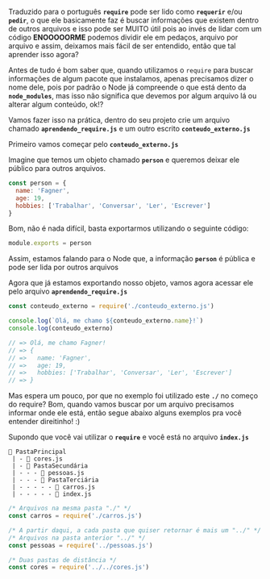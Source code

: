 Traduzido para o português **`require`** pode ser lido como **`requerir`** e/ou **`pedir`**, o que ele basicamente faz é buscar informações que existem dentro de outros arquivos e isso pode ser MUITO útil pois ao invés de lidar com um código **ENOOOOORME** podemos dividir ele em pedaços, arquivo por arquivo e assim, deixamos mais fácil de ser entendido, então que tal aprender isso agora?

Antes de tudo é bom saber que, quando utilizamos o `require` para buscar informações de algum pacote que instalamos, apenas precisamos dizer o nome dele, pois por padrão o Node já compreende o que está dento da **`node_modules`**, mas isso não significa que devemos por algum arquivo lá ou alterar algum conteúdo, ok!?

Vamos fazer isso na prática, dentro do seu projeto crie um arquivo chamado **`aprendendo_require.js`** e um outro escrito **`conteudo_externo.js`**

Primeiro vamos começar pelo **`conteudo_externo.js`**

Imagine que temos um objeto chamado **`person`** e queremos deixar ele público para outros arquivos.
```js
const person = {
  name: 'Fagner',
  age: 19,
  hobbies: ['Trabalhar', 'Conversar', 'Ler', 'Escrever']
}
```
Bom, não é nada difícil, basta exportarmos utilizando o seguinte código:
```js
module.exports = person
```
Assim, estamos falando para o Node que, a informação **`person`** é pública e pode ser lida por outros arquivos

Agora que já estamos exportando nosso objeto, vamos agora acessar ele pelo arquivo **`aprendendo_require.js`**
```js
const conteudo_externo = require('./conteudo_externo.js')

console.log(`Olá, me chamo ${conteudo_externo.name}!`)
console.log(conteudo_externo)

// => Olá, me chamo Fagner!
// => {
// =>   name: 'Fagner',
// =>   age: 19,
// =>   hobbies: ['Trabalhar', 'Conversar', 'Ler', 'Escrever']
// => }
```
Mas espera um pouco, por que no exemplo foi utilizado este **`./`** no começo do require?
Bom, quando vamos buscar por um arquivo precisamos informar onde ele está, então segue abaixo alguns exemplos pra você entender direitinho! :)

Supondo que você vai utilizar o **`require`** e você está no arquivo **`index.js`**

```
📁 PastaPrincipal
 | - 📝 cores.js
 | - 📁 PastaSecundária
 | - - - 📝 pessoas.js
 | - - - 📁 PastaTerciária
 | - - - - - 📝 carros.js
 | - - - - - 📝 index.js
```

```js
/* Arquivos na mesma pasta "./" */
const carros = require('./carros.js')

/* A partir daqui, a cada pasta que quiser retornar é mais um "../" */
/* Arquivos na pasta anterior "../" */
const pessoas = require('../pessoas.js')

/* Duas pastas de distância */
const cores = require('../../cores.js')
```

